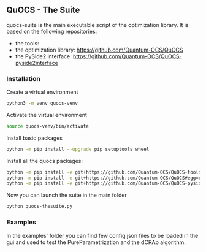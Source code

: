 ## QuOCS - The Suite
quocs-suite is the main executable script of the optimization library. It is based on the following repositories:
* the tools: 
* the optimization library: https://github.com/Quantum-OCS/QuOCS
* the PySide2 interface: https://github.com/Quantum-OCS/QuOCS-pyside2interface

### Installation
Create a virtual environment
```bash
python3 -m venv quocs-venv
```
Activate the virtual environment
```bash
source quocs-venv/bin/activate
```
Install basic packages
```bash
python -m pip install --upgrade pip setuptools wheel
```
Install all the quocs packages:
```bash
python -m pip install -e git+https://github.com/Quantum-OCS/QuOCS-tools#egg=quocs_tools 
python -m pip install -e git+https://github.com/Quantum-OCS/QuOCS#egg=quocs_optlib 
python -m pip install -e git+https://github.com/Quantum-OCS/QuOCS-pyside2interface#egg=quocs_pyside2interface
```
Now you can launch the suite in the main folder
```bash
python quocs-thesuite.py
```

### Examples
In the examples' folder you can find few config json files to be loaded in the gui
and used to test the PureParametrization and the dCRAb algorithm.
